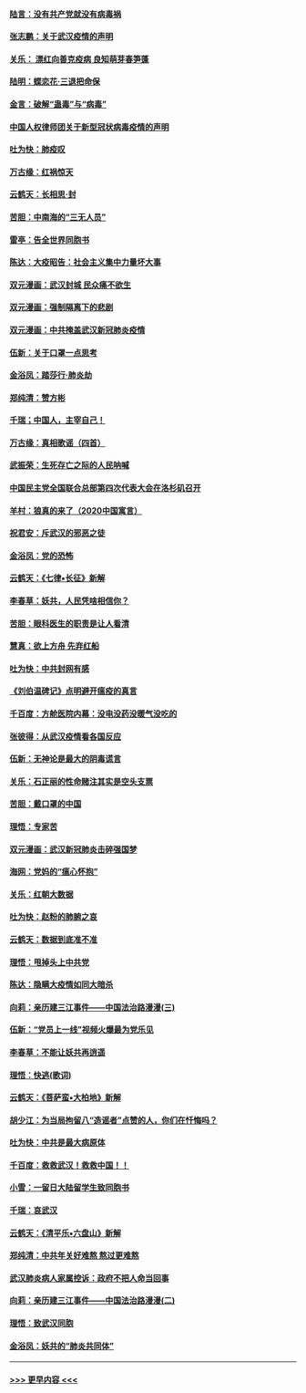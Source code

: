 #### [陆言：没有共产党就没有病毒祸](../pages/nsc993/n11868232.md?t=02142122) 
#### [张志鹏：关于武汉疫情的声明](../pages/nsc993/n11867182.md?t=02142122) 
#### [关乐： 漂红向善克疫病 良知萌芽春笋蓬](../pages/nsc993/n11865710.md?t=02142122) 
#### [陆明：蝶恋花‧三退把命保](../pages/nsc993/n11865673.md?t=02142122) 
#### [金言：破解“蛊毒”与“病毒”](../pages/nsc993/n11864103.md?t=02142122) 
#### [中国人权律师团关于新型冠状病毒疫情的声明](../pages/nsc993/n11864249.md?t=02142122) 
#### [吐为快：肺疫叹](../pages/nsc993/n11864027.md?t=02142122) 
#### [万古缘：红祸惊天](../pages/nsc993/n11864079.md?t=02142122) 
#### [云鹤天：长相思‧封](../pages/nsc993/n11864006.md?t=02142122) 
#### [苦胆：中南海的“三无人员”](../pages/nsc993/n11862997.md?t=02142122) 
#### [雷亭：告全世界同胞书](../pages/nsc993/n11862572.md?t=02142122) 
#### [陈达：大疫昭告：社会主义集中力量坏大事](../pages/nsc993/n11859419.md?t=02142122) 
#### [双元漫画：武汉封城 民众痛不欲生](../pages/nsc993/n11859287.md?t=02142122) 
#### [双元漫画：强制隔离下的悲剧](../pages/nsc993/n11859244.md?t=02142122) 
#### [双元漫画：中共掩盖武汉新冠肺炎疫情](../pages/nsc993/n11858249.md?t=02142122) 
#### [伍新：关于口罩一点思考](../pages/nsc993/n11859195.md?t=02142122) 
#### [金浴凤：踏莎行‧肺炎劫](../pages/nsc993/n11858227.md?t=02142122) 
#### [郑纯清：赞方彬](../pages/nsc993/n11856803.md?t=02142122) 
#### [千瑞；中国人，主宰自己！](../pages/nsc993/n11856793.md?t=02142122) 
#### [万古缘：真相歌谣（四首）](../pages/nsc993/n11856263.md?t=02142122) 
#### [武振荣：生死存亡之际的人民呐喊](../pages/nsc993/n11856256.md?t=02142122) 
#### [中国民主党全国联合总部第四次代表大会在洛杉矶召开](../pages/nsc993/n11856344.md?t=02142122) 
#### [羊村：狼真的来了（2020中国寓言）](../pages/nsc993/n11856229.md?t=02142122) 
#### [祝君安：斥武汉的邪恶之徒](../pages/nsc993/n11855861.md?t=02142122) 
#### [金浴凤：党的恐怖](../pages/nsc993/n11855849.md?t=02142122) 
#### [云鹤天：《七律▪长征》新解](../pages/nsc993/n11855479.md?t=02142122) 
#### [李春草：妖共，人民凭啥相信你？](../pages/nsc993/n11855196.md?t=02142122) 
#### [苦胆：眼科医生的职责是让人看清](../pages/nsc993/n11853840.md?t=02142122) 
#### [慧真：欲上方舟 先弃红船](../pages/nsc993/n11853483.md?t=02142122) 
#### [吐为快：中共封网有感](../pages/nsc993/n11852575.md?t=02142122) 
#### [《刘伯温碑记》点明避开瘟疫的真言](../pages/nsc993/n11852128.md?t=02142122) 
#### [千百度：方舱医院内幕：没电没药没暖气没吃的](../pages/nsc993/n11850211.md?t=02142122) 
#### [张彼得：从武汉疫情看各国反应](../pages/nsc993/n11850102.md?t=02142122) 
#### [伍新：无神论是最大的阴毒谎言](../pages/nsc993/n11846129.md?t=02142122) 
#### [关乐：石正丽的性命赌注其实是空头支票](../pages/nsc993/n11846109.md?t=02142122) 
#### [苦胆：戴口罩的中国](../pages/nsc993/n11845576.md?t=02142122) 
#### [理悟：专家苦](../pages/nsc993/n11845564.md?t=02142122) 
#### [双元漫画：武汉新冠肺炎击碎强国梦](../pages/nsc993/n11843320.md?t=02142122) 
#### [海网：党妈的“瘟心怀抱”](../pages/nsc993/n11840740.md?t=02142122) 
#### [关乐：红朝大数据](../pages/nsc993/n11840675.md?t=02142122) 
#### [吐为快：赵粉的肺腑之哀](../pages/nsc993/n11840618.md?t=02142122) 
#### [云鹤天：数据到底准不准](../pages/nsc993/n11840325.md?t=02142122) 
#### [理悟：甩掉头上中共党](../pages/nsc993/n11838826.md?t=02142122) 
#### [陈达：隐瞒大疫情如同大暗杀](../pages/nsc993/n11838771.md?t=02142122) 
#### [向莉：亲历建三江事件——中国法治路漫漫(三)](../pages/nsc993/n11831825.md?t=02142122) 
#### [伍新：“党员上一线”视频火爆最为党乐见](../pages/nsc993/n11838200.md?t=02142122) 
#### [李春草：不能让妖共再逍遥](../pages/nsc993/n11838102.md?t=02142122) 
#### [理悟：快逃(歌词)](../pages/nsc993/n11838083.md?t=02142122) 
#### [云鹤天：《菩萨蛮▪大柏地》新解](../pages/nsc993/n11838059.md?t=02142122) 
#### [胡少江：为当局拘留八“造谣者”点赞的人，你们在忏悔吗？](../pages/nsc993/n11836801.md?t=02142122) 
#### [吐为快：中共是最大病原体](../pages/nsc993/n11836748.md?t=02142122) 
#### [千百度：救救武汉！救救中国！！](../pages/nsc993/n11836145.md?t=02142122) 
#### [小雪：一留日大陆留学生致同胞书](../pages/nsc993/n11834624.md?t=02142122) 
#### [千瑞：哀武汉](../pages/nsc993/n11833647.md?t=02142122) 
#### [云鹤天：《清平乐▪六盘山》新解](../pages/nsc993/n11833611.md?t=02142122) 
#### [郑纯清：中共年关好难熬 熬过更难熬](../pages/nsc993/n11833489.md?t=02142122) 
#### [武汉肺炎病人家属控诉：政府不把人命当回事](../pages/nsc993/n11833205.md?t=02142122) 
#### [向莉：亲历建三江事件——中国法治路漫漫(二)](../pages/nsc993/n11829102.md?t=02142122) 
#### [理悟：致武汉同胞](../pages/nsc993/n11831522.md?t=02142122) 
#### [金浴凤：妖共的“肺炎共同体”](../pages/nsc993/n11829448.md?t=02142122) 

----
#### [ >>> 更早内容 <<< ](../indexes/nsc993-earlier.md)
